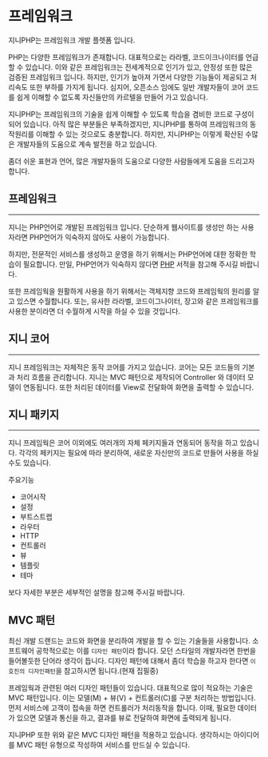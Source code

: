 # 프레임워크
지니PHP는 프레임워크 개발 플렛폼 입니다. 

PHP는 다양한 프레임워크가 존재합니다. 대표적으로는 라라벨, 코드이크나이터를 언급할 수 있습니다. 
이와 같은 프레임워크는 전세계적으로 인기가 있고, 안정성 또한 많은 검증된 프레임워크 입니다. 
하지만, 인기가 높아져 가면서 다양한 기능들이 제공되고 처리속도 또한 부하를 가지게 됩니다. 
심지어, 오픈소스 임에도 일반 개발자들이 코어 코드를 쉽게 이해할 수 없도록 자신들만의 카르텔을 만들어 가고 있습니다.

지니PHP는 프레임워크의 기술을 쉽게 이해할 수 있도록 학습을 겸비한 코드로 구성이 되어 있습니다. 
아직 많은 부분들은 부족하겠지만, 지니PHP를 통하여 프레임워크의 동작원리를 이해할 수 있는 것으로도 충분합니다. 
하지만, 지니PHP는 이렇게 확산된 수많은 개발자들의 도움으로 계속 발전을 하고 있습니다.

좀더 쉬운 표현과 언어, 많은 개발자들의 도움으로 다양한 사람들에게 도움을 드리고자 합니다.

## 프레임워크
---
지니는 PHP언어로 개발된 프레임워크 입니다. 단순하게 웹사이트를 생성만 하는 사용자라면 PHP언어가 익숙하지 않아도 사용이 가능합니다.

하지만, 전문적인 서비스를 생성하고 운영을 하기 위해서는 PHP언어에 대한 정확한 학습이 필요합니다. 만일, PHP언어가 익숙하지 않다면 [PHP](/php) 서적을 참고해 주시길 바랍니다.

또한 프레임웍을 원활하게 사용을 하기 위해서는 객체지향 코드와 프레임웍의 원리를 알고 있스면 수월합니다. 또는, 유사한 라라벨, 코드이그나이터, 장고와 같은 프레임워크를 사용한 분이라면 더 수월하게 시작을 하실 수 있을 것입니다.

## 지니 코어
---
지니 프레임워크는 자체적은 동작 코어를 가지고 있습니다. 코어는 모든 코드들의 기본과 처리 흐름을 관리합니다. 지니는 MVC 패턴으로 제작되어 Controller 와 데이터 모델이 연동됩니다. 또한 처리된 데이터를 View로 전달화여 화면을 출력할 수 있습니다.

## 지니 패키지
---
지니 프레임웍은 코어 이외에도 여러개의 자체 페키지들과 연동되어 동작을 하고 있습니다. 각각의 페키지는 필요에 따라 분리하여, 새로운 자신만의 코드로 만들어 사용을 하실 수도 있습니다.

주요기능
* 코어시작
* 설정
* 부트스트랩
* 라우터
* HTTP
* 컨트롤러
* 뷰
* 템플릿
* 테마

보다 자세한 부분은 세부적인 설명을 참고해 주시길 바랍니다.

## MVC 패턴

최신 개발 드랜드는 코드와 화면을 분리하여 개발을 할 수 있는 기술들을 사용합니다. 소프트웨어 공학적으로는 이를 `디자인 패턴`이라 합니다. 모던 스타일의 개발자라면 한번을 들어볼듯한 단어라 생각이 듭니다. 디자인 패턴에 대해서 좀더 학습을 하고자 한다면 `이호진의 디자인패턴`을 참고하시면 됩니다.(현재 집필중)

프레임웍과 관련된 여러 디자인 패턴들이 있습니다. 대표적으로 많이 적요하는 기술은 MVC 패턴입니다. 이는 모델(M) + 뷰(V) + 컨트롤러(C)를 구분 처리하는 방법입니다.
먼저 서비스에 고객이 접속을 하면 컨트롤러가 처리동작을 합니다. 이때, 필요한 데이터가 있으면 모델과 통신을 하고, 결과를 뷰로 전달하여 화면에 출력되게 됩니다.

지니PHP 또한 위와 같은 MVC 디자인 패턴을 적용하고 있습니다. 생각하시는 아이디어를 MVC 패턴 유형으로 작성하여 서비스를 만드실 수 있습니다.